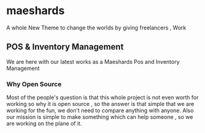 # maeshards
A whole New Theme to change the worlds by giving freelancers , Work

## POS & Inventory Management
  We are here with our latest works as a Maeshards Pos and Inventory Management

### Why Open Source
 Most of the people's question is that this whole project is not even worth for working so why it is open source , so the answer is that simple that we are working for the fun, we don't need to compare anything with anyone.
 Also our mission is simple to make something which can help someone , so we are working on the plane of it.
